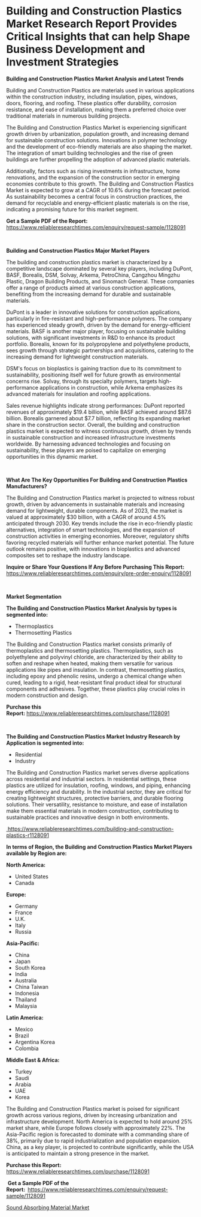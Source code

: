 <p><h1>Building and Construction Plastics Market Research Report Provides Critical Insights that can help Shape Business Development and Investment Strategies</h1></p><p><strong>Building and Construction Plastics Market Analysis and Latest Trends</strong></p>
<p><p>Building and Construction Plastics are materials used in various applications within the construction industry, including insulation, pipes, windows, doors, flooring, and roofing. These plastics offer durability, corrosion resistance, and ease of installation, making them a preferred choice over traditional materials in numerous building projects.</p><p>The Building and Construction Plastics Market is experiencing significant growth driven by urbanization, population growth, and increasing demand for sustainable construction solutions. Innovations in polymer technology and the development of eco-friendly materials are also shaping the market. The integration of smart building technologies and the rise of green buildings are further propelling the adoption of advanced plastic materials.</p><p>Additionally, factors such as rising investments in infrastructure, home renovations, and the expansion of the construction sector in emerging economies contribute to this growth. The Building and Construction Plastics Market is expected to grow at a CAGR of 10.6% during the forecast period. As sustainability becomes a central focus in construction practices, the demand for recyclable and energy-efficient plastic materials is on the rise, indicating a promising future for this market segment.</p></p>
<p><strong>Get a Sample PDF of the Report:&nbsp;</strong> <a href="https://www.reliableresearchtimes.com/enquiry/request-sample/1128091?utm_campaign=2006&utm_medium=2&utm_source=Github&utm_content=ia&utm_term=01042025&utm_id=building-and-construction-plastics">https://www.reliableresearchtimes.com/enquiry/request-sample/1128091</a></p>
<p>&nbsp;</p>
<p><strong>Building and Construction Plastics Major Market Players</strong></p>
<p><p>The building and construction plastics market is characterized by a competitive landscape dominated by several key players, including DuPont, BASF, Borealis, DSM, Solvay, Arkema, PetroChina, Cangzhou Mingzhu Plastic, Dragon Building Products, and Sinomach General. These companies offer a range of products aimed at various construction applications, benefiting from the increasing demand for durable and sustainable materials.</p><p>DuPont is a leader in innovative solutions for construction applications, particularly in fire-resistant and high-performance polymers. The company has experienced steady growth, driven by the demand for energy-efficient materials. BASF is another major player, focusing on sustainable building solutions, with significant investments in R&D to enhance its product portfolio. Borealis, known for its polypropylene and polyethylene products, sees growth through strategic partnerships and acquisitions, catering to the increasing demand for lightweight construction materials.</p><p>DSM's focus on bioplastics is gaining traction due to its commitment to sustainability, positioning itself well for future growth as environmental concerns rise. Solvay, through its specialty polymers, targets high-performance applications in construction, while Arkema emphasizes its advanced materials for insulation and roofing applications.</p><p>Sales revenue highlights indicate strong performances: DuPont reported revenues of approximately $19.4 billion, while BASF achieved around $87.6 billion. Borealis garnered about $7.7 billion, reflecting its expanding market share in the construction sector. Overall, the building and construction plastics market is expected to witness continuous growth, driven by trends in sustainable construction and increased infrastructure investments worldwide. By harnessing advanced technologies and focusing on sustainability, these players are poised to capitalize on emerging opportunities in this dynamic market.</p></p>
<p>&nbsp;</p>
<p><strong>What Are The Key Opportunities For Building and Construction Plastics Manufacturers?</strong></p>
<p><p>The Building and Construction Plastics market is projected to witness robust growth, driven by advancements in sustainable materials and increasing demand for lightweight, durable components. As of 2023, the market is valued at approximately $30 billion, with a CAGR of around 4.5% anticipated through 2030. Key trends include the rise in eco-friendly plastic alternatives, integration of smart technologies, and the expansion of construction activities in emerging economies. Moreover, regulatory shifts favoring recycled materials will further enhance market potential. The future outlook remains positive, with innovations in bioplastics and advanced composites set to reshape the industry landscape.</p></p>
<p><strong>Inquire or Share Your Questions If Any Before Purchasing This Report:</strong> <a href="https://www.reliableresearchtimes.com/enquiry/pre-order-enquiry/1128091?utm_campaign=2006&utm_medium=2&utm_source=Github&utm_content=ia&utm_term=01042025&utm_id=building-and-construction-plastics">https://www.reliableresearchtimes.com/enquiry/pre-order-enquiry/1128091</a></p>
<p>&nbsp;</p>
<p><strong>Market Segmentation</strong></p>
<p><strong>The Building and Construction Plastics Market Analysis by types is segmented into:</strong></p>
<p><ul><li>Thermoplastics</li><li>Thermosetting Plastics</li></ul></p>
<p><p>The Building and Construction Plastics market consists primarily of thermoplastics and thermosetting plastics. Thermoplastics, such as polyethylene and polyvinyl chloride, are characterized by their ability to soften and reshape when heated, making them versatile for various applications like pipes and insulation. In contrast, thermosetting plastics, including epoxy and phenolic resins, undergo a chemical change when cured, leading to a rigid, heat-resistant final product ideal for structural components and adhesives. Together, these plastics play crucial roles in modern construction and design.</p></p>
<p><strong>Purchase this Report:&nbsp;</strong><a href="https://www.reliableresearchtimes.com/purchase/1128091?utm_campaign=2006&utm_medium=2&utm_source=Github&utm_content=ia&utm_term=01042025&utm_id=building-and-construction-plastics">https://www.reliableresearchtimes.com/purchase/1128091</a></p>
<p>&nbsp;</p>
<p><strong>The Building and Construction Plastics Market Industry Research by Application is segmented into:</strong></p>
<p><ul><li>Residential</li><li>Industry</li></ul></p>
<p><p>The Building and Construction Plastics market serves diverse applications across residential and industrial sectors. In residential settings, these plastics are utilized for insulation, roofing, windows, and piping, enhancing energy efficiency and durability. In the industrial sector, they are critical for creating lightweight structures, protective barriers, and durable flooring solutions. Their versatility, resistance to moisture, and ease of installation make them essential materials in modern construction, contributing to sustainable practices and innovative design in both environments.</p></p>
<p><a href="https://www.reliableresearchtimes.com/building-and-construction-plastics-r1128091?utm_campaign=2006&utm_medium=2&utm_source=Github&utm_content=ia&utm_term=01042025&utm_id=building-and-construction-plastics">&nbsp;https://www.reliableresearchtimes.com/building-and-construction-plastics-r1128091</a></p>
<p><strong>In terms of Region, the Building and Construction Plastics Market Players available by Region are:</strong></p>
<p>
    <p> <strong> North America: </strong>
        <ul>
            <li>United States</li>
            <li>Canada</li>
        </ul>
        </p> 
    <p> <strong> Europe: </strong>
        <ul>
            <li>Germany</li>
            <li>France</li>
            <li>U.K.</li>
            <li>Italy</li>
            <li>Russia</li>
        </ul>
        </p> 
    <p> <strong> Asia-Pacific: </strong>
        <ul>
            <li>China</li>
            <li>Japan</li>
            <li>South Korea</li>
            <li>India</li>
            <li>Australia</li>
            <li>China Taiwan</li>
            <li>Indonesia</li>
            <li>Thailand</li>
            <li>Malaysia</li>
        </ul>
        </p> 
    <p> <strong> Latin America: </strong>
        <ul>
            <li>Mexico</li>
            <li>Brazil</li>
            <li>Argentina Korea</li>
            <li>Colombia</li>
        </ul>
        </p> 
    <p> <strong> Middle East & Africa: </strong>
        <ul>
            <li>Turkey</li>
            <li>Saudi</li>
            <li>Arabia</li>
            <li>UAE</li>
            <li>Korea</li>
        </ul>
    </p>
    </p>
<p><p>The Building and Construction Plastics market is poised for significant growth across various regions, driven by increasing urbanization and infrastructure development. North America is expected to hold around 25% market share, while Europe follows closely with approximately 22%. The Asia-Pacific region is forecasted to dominate with a commanding share of 38%, primarily due to rapid industrialization and population expansion. China, as a key player, is projected to contribute significantly, while the USA is anticipated to maintain a strong presence in the market.</p></p>
<p><strong>Purchase this Report: </strong><a href="https://www.reliableresearchtimes.com/purchase/1128091?utm_campaign=2006&utm_medium=2&utm_source=Github&utm_content=ia&utm_term=01042025&utm_id=building-and-construction-plastics">https://www.reliableresearchtimes.com/purchase/1128091</a></p>
<p>&nbsp;<strong>Get a Sample PDF of the Report:&nbsp;&nbsp;</strong><a href="https://www.reliableresearchtimes.com/enquiry/request-sample/1128091?utm_campaign=2006&utm_medium=2&utm_source=Github&utm_content=ia&utm_term=01042025&utm_id=building-and-construction-plastics">https://www.reliableresearchtimes.com/enquiry/request-sample/1128091</a></p>
<p><strong></strong></p>
<p><p><a href="https://github.com/Krish2023na/Market-Research-Report-List-7/blob/main/sound-absorbing-material-market.md?utm_campaign=2006&utm_medium=2&utm_source=Github&utm_content=ia&utm_term=01042025&utm_id=building-and-construction-plastics">Sound Absorbing Material Market</a></p></p>
